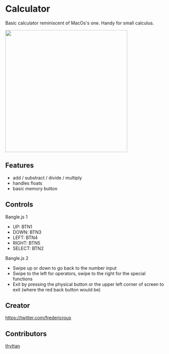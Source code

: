 # Calculator

Basic calculator reminiscent of MacOs's one. Handy for small calculus.

<img src="https://user-images.githubusercontent.com/702227/79086938-bd3f4380-7d35-11ea-9988-a1a42916643f.png" height="384" width="384" />

## Features 

- add / substract / divide / multiply
- handles floats
- basic memory button

## Controls

Bangle.js 1
- UP: BTN1
- DOWN: BTN3
- LEFT: BTN4
- RIGHT: BTN5
- SELECT: BTN2

Bangle.js 2
- Swipe up or down to go back to the number input
- Swipe to the left for operators, swipe to the right for the special functions
- Exit by pressing the physical button or the upper left corner of screen to exit (where the red back button would be)
## Creator

<https://twitter.com/fredericrous>

## Contributors
[thyttan](https://github.com/thyttan)

